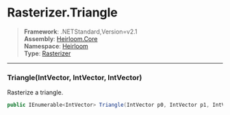 # Rasterizer.Triangle

> **Framework**: .NETStandard,Version=v2.1  
> **Assembly**: [Heirloom.Core][0]  
> **Namespace**: [Heirloom][0]  
> **Type**: [Rasterizer][1]

--------------------------------------------------------------------------------

### Triangle(IntVector, IntVector, IntVector)

Rasterize a triangle.

```cs
public IEnumerable<IntVector> Triangle(IntVector p0, IntVector p1, IntVector p2)
```

[0]: ../Heirloom.Core.md
[1]: Heirloom.Rasterizer.md
